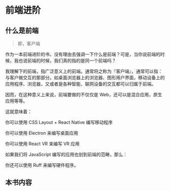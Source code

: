 # 前端进阶

## 什么是前端

> 即，客户端

作为一本前端进阶的书，没有理由去强调一下什么是前端？可是，当你说前端的时候，我也说前端的时候，我们真的指的是同一个前端吗？

我理解下的前端，指广泛意义上的前端。通常将之称为『客户端』，通常可以指：与客户做交互的那部分。如桌面浏览器上的浏览器、图形用户界面，移动设备上的应用程序、浏览器，又或者是各种智能、联网设备的交互都可以归属于前端。

因而，在这种意义上来说，前端要做的不仅仅是 Web，还可以是混合应用，原生应用等等。

这就意味着：

你可以使用 CSS Layout +  React Native 编写移动程序

你可以使用 Electron 来编写桌面应用

你可以使用 React VR 来编写 VR 应用

如果我们将 JavaScript 编写的应用也划到前端的范畴，那么：

你还可以使用 Ruff 来编写硬件程序。

## 本书内容


